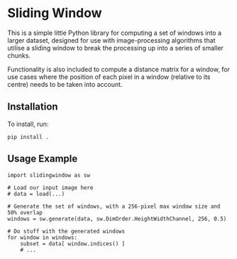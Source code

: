 Sliding Window
==============

This is a simple little Python library for computing a set of windows into a larger dataset, designed for use with image-processing algorithms that utilise a sliding window to break the processing up into a series of smaller chunks.

Functionality is also included to compute a distance matrix for a window, for use cases where the position of each pixel in a window (relative to its centre) needs to be taken into account.


Installation
------------

To install, run:

```
pip install .
```


Usage Example
-------------

```
import slidingwindow as sw

# Load our input image here
# data = load(...)

# Generate the set of windows, with a 256-pixel max window size and 50% overlap
windows = sw.generate(data, sw.DimOrder.HeightWidthChannel, 256, 0.5)

# Do stuff with the generated windows
for window in windows:
	subset = data[ window.indices() ]
	# ...
```
